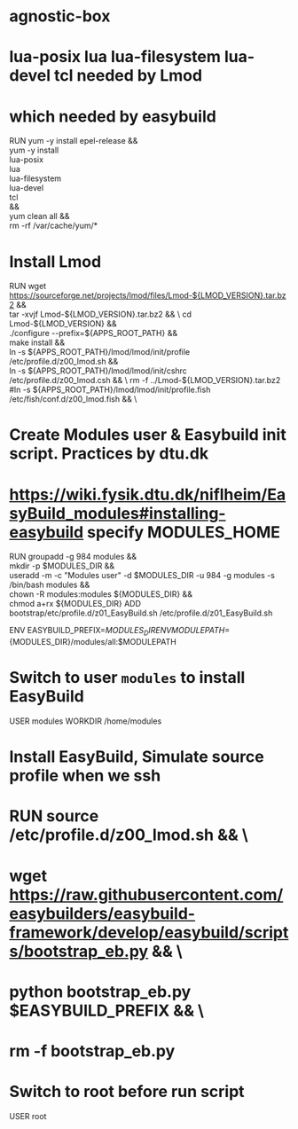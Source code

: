 # agnostic-box

# lua-posix lua lua-filesystem lua-devel tcl needed by Lmod
# which needed by easybuild


RUN yum -y install epel-release && \
    yum -y install \
    lua-posix \
    lua \
    lua-filesystem \
    lua-devel \
    tcl \
    && \
    yum clean all && \
    rm -rf /var/cache/yum/*

# Install Lmod
RUN wget https://sourceforge.net/projects/lmod/files/Lmod-${LMOD_VERSION}.tar.bz2 && \
    tar -xvjf Lmod-${LMOD_VERSION}.tar.bz2 && \
    cd Lmod-${LMOD_VERSION} && \
    ./configure --prefix=${APPS_ROOT_PATH} && \
    make install && \
    ln -s ${APPS_ROOT_PATH}/lmod/lmod/init/profile        /etc/profile.d/z00_lmod.sh && \
    ln -s ${APPS_ROOT_PATH}/lmod/lmod/init/cshrc          /etc/profile.d/z00_lmod.csh && \
    rm -f ../Lmod-${LMOD_VERSION}.tar.bz2 
#ln -s ${APPS_ROOT_PATH}/lmod/lmod/init/profile.fish   /etc/fish/conf.d/z00_lmod.fish && \

# Create Modules user & Easybuild init script. Practices by dtu.dk
# https://wiki.fysik.dtu.dk/niflheim/EasyBuild_modules#installing-easybuild specify MODULES_HOME
RUN groupadd -g 984 modules && \
    mkdir -p $MODULES_DIR && \
    useradd -m -c "Modules user" -d $MODULES_DIR -u 984 -g modules -s /bin/bash modules && \
    chown -R modules:modules ${MODULES_DIR} && \
    chmod a+rx ${MODULES_DIR}
ADD bootstrap/etc/profile.d/z01_EasyBuild.sh /etc/profile.d/z01_EasyBuild.sh

ENV EASYBUILD_PREFIX=${MODULES_DIR}
ENV MODULEPATH=${MODULES_DIR}/modules/all:$MODULEPATH

# Switch to user `modules` to install EasyBuild
USER modules
WORKDIR /home/modules

# Install EasyBuild, Simulate source profile when we ssh
# RUN source /etc/profile.d/z00_lmod.sh && \
#     wget https://raw.githubusercontent.com/easybuilders/easybuild-framework/develop/easybuild/scripts/bootstrap_eb.py && \
#     python bootstrap_eb.py $EASYBUILD_PREFIX && \
#     rm -f bootstrap_eb.py

# Switch to root before run script
USER root